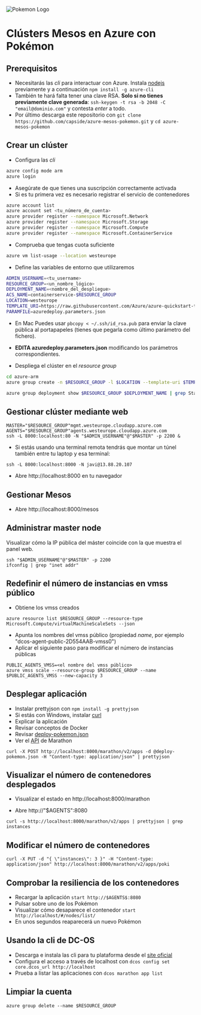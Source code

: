 
![Pokemon Logo](http://vignette1.wikia.nocookie.net/es.pokemon/images/6/61/Logo_de_Pok$C3$A9mon_(EN).png)

# Clústers Mesos en Azure con Pokémon

## Prerequisitos

* Necesitarás las *cli* para interactuar con Azure. Instala [nodejs](https://nodejs.org/en/) previamente y a continuación  ```npm install -g azure-cli```
* También te hará falta tener una clave RSA. **Solo si no tienes previamente clave generada**: ```ssh-keygen -t rsa -b 2048 -C "email@dominio.com"``` y contesta *enter* a todo.
* Por último descarga este repositorio con ```git clone https://github.com/capside/azure-mesos-pokemon.git``` y ```cd azure-mesos-pokemon```

## Crear un clúster

* Configura las *cli*

```bash
azure config mode arm
azure login
``` 
* Asegúrate de que tienes una suscripción correctamente activada
* Si es tu primera vez es necesario registrar el servicio de contenedores

```bash
azure account list
azure account set <tu_número_de_cuenta>
azure provider register --namespace Microsoft.Network
azure provider register --namespace Microsoft.Storage
azure provider register --namespace Microsoft.Compute
azure provider register --namespace Microsoft.ContainerService
``` 

* Comprueba que tengas cuota suficiente 

```bash
azure vm list-usage --location westeurope
```

* Define las variables de entorno que utilizaremos

```bash
ADMIN_USERNAME=<tu_username>
RESOURCE_GROUP=<un_nombre_lógico>
DEPLOYMENT_NAME=<nombre_del_despliegue>
ACS_NAME=containerservice-$RESOURCE_GROUP
LOCATION=westeurope
TEMPLATE_URI=https://raw.githubusercontent.com/Azure/azure-quickstart-templates/master/101-acs-dcos/azuredeploy.json
PARAMFILE=azuredeploy.parameters.json
```

* En Mac Puedes usar ```pbcopy < ~/.ssh/id_rsa.pub``` para enviar la clave pública al portapapeles (tienes que pegarla como último parámetro del fichero).
* **EDITA azuredeploy.parameters.json** modificando los parámetros correspondientes. 

* Despliega el clúster en el *resource group*

```bash
cd azure-arm
azure group create -n $RESOURCE_GROUP -l $LOCATION --template-uri $TEMPLATE_URI -e $PARAMFILE --deployment-name $DEPLOYMENT_NAME

azure group deployment show $RESOURCE_GROUP $DEPLOYMENT_NAME | grep State
```

## Gestionar clúster mediante web

```
MASTER="$RESOURCE_GROUP"mgmt.westeurope.cloudapp.azure.com
AGENTS="$RESOURCE_GROUP"agents.westeurope.cloudapp.azure.com
ssh -L 8000:localhost:80 -N "$ADMIN_USERNAME"@"$MASTER" -p 2200 &
```

* Si estás usando una terminal remota tendrás que montar un túnel también entre tu laptop y esa terminal:

```
ssh -L 8000:localhost:8000 -N javi@13.88.20.107
```

* Abre http://localhost:8000 en tu navegador

## Gestionar Mesos

* Abre http://localhost:8000/mesos 


## Administrar master node

Visualizar cómo la IP pública del máster coincide con la que muestra el panel web.

```
ssh "$ADMIN_USERNAME"@"$MASTER" -p 2200
ifconfig | grep "inet addr"
```

## Redefinir el número de instancias en vmss público

* Obtiene los vmss creados

```
azure resource list $RESOURCE_GROUP --resource-type Microsoft.Compute/virtualMachineScaleSets --json  
``` 

* Apunta los nombres del vmss público (propiedad *name*, por ejemplo "dcos-agent-public-2D554AAB-vmss0")
* Aplicar el siguiente paso para modificar el número de instancias públicas

```
PUBLIC_AGENTS_VMSS=<el nombre del vmss público>
azure vmss scale --resource-group $RESOURCE_GROUP --name $PUBLIC_AGENTS_VMSS --new-capacity 3
```

## Desplegar aplicación

* Instalar prettyjson con ```npm install -g prettyjson```
* Si estás con Windows, instalar [curl](https://curl.haxx.se/download.html)
* Explicar la aplicación
* Revisar conceptos de Docker
* Revisar [deploy-pokemon.json](https://github.com/capside/azure-mesos-pokemon/blob/master/azure-arm/deploy-pokemon.json)
* Ver el [API](https://mesosphere.github.io/marathon/docs/rest-api.html) de Marathon

```
curl -X POST http://localhost:8000/marathon/v2/apps -d @deploy-pokemon.json -H "Content-type: application/json" | prettyjson
```

## Visualizar el número de contenedores desplegados

* Visualizar el estado en http://localhost:8000/marathon

* Abre http://"$AGENTS":8080

```
curl -s http://localhost:8000/marathon/v2/apps | prettyjson | grep instances
```

## Modificar el número de contenedores

```
curl -X PUT -d "{ \"instances\": 3 }" -H "Content-type: application/json" http://localhost:8000/marathon/v2/apps/poki
```

## Comprobar la resiliencia de los contenedores

* Recargar la aplicación ```start http://$AGENTS$:8080```
* Pulsar sobre uno de los Pokémon
* Visualizar cómo desaparece el contenedor ```start http://localhost/#/nodes/list/``` 
* En unos segundos reaparecerá un nuevo Pokémon 

## Usando la cli de DC-OS

* Descarga e instala las cli para tu plataforma desde el [site oficial](https://dcos.io/docs/1.8/usage/cli/install/)
* Configura el acceso a través de localhost con ```dcos config set core.dcos_url http://localhost```
* Prueba a listar las aplicaciones con ```dcos marathon app list```

## Limpiar la cuenta

```
azure group delete --name $RESOURCE_GROUP 
``` 
 
 
 
